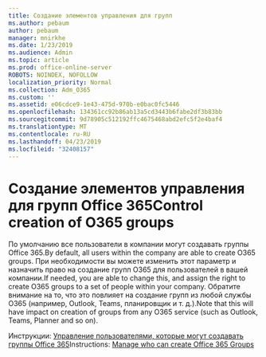 ```yaml
---
title: Создание элементов управления для групп
ms.author: pebaum
author: pebaum
manager: mnirkhe
ms.date: 1/23/2019
ms.audience: Admin
ms.topic: article
ms.prod: office-online-server
ROBOTS: NOINDEX, NOFOLLOW
localization_priority: Normal
ms.collection: Adm_O365
ms.custom: ''
ms.assetid: e06cdce9-1e43-475d-970b-e0bac0fc5446
ms.openlocfilehash: 134361cc92b86ab13a5cd3443b6fabe2df3b83bb
ms.sourcegitcommit: 9d78905c512192ffc4675468abd2efc5f2e4baf4
ms.translationtype: MT
ms.contentlocale: ru-RU
ms.lasthandoff: 04/23/2019
ms.locfileid: "32408157"
---
```

# <a name="control-creation-of-o365-groups"></a><span data-ttu-id="92287-102">Создание элементов управления для групп Office 365</span><span class="sxs-lookup"><span data-stu-id="92287-102">Control creation of O365 groups</span></span>

<span data-ttu-id="92287-103">По умолчанию все пользователи в компании могут создавать группы Office 365.</span><span class="sxs-lookup"><span data-stu-id="92287-103">By default, all users within the company are able to create O365 groups.</span></span> <span data-ttu-id="92287-104">При необходимости вы можете изменить этот параметр и назначить право на создание групп O365 для пользователей в вашей компании.</span><span class="sxs-lookup"><span data-stu-id="92287-104">If needed, you are able to change this, and assign the right to create O365 groups to a set of people within your company.</span></span> <span data-ttu-id="92287-105">Обратите внимание на то, что это повлияет на создание групп из любой службы O365 (например, Outlook, Teams, планировщик и т. д.).</span><span class="sxs-lookup"><span data-stu-id="92287-105">Note that this will have impact on creation of groups from any O365 service (such as Outlook, Teams, Planner and so on).</span></span>
  
<span data-ttu-id="92287-106">Инструкции: [Управление пользователями, которые могут создавать группы Office 365](https://docs.microsoft.com/office365/admin/create-groups/manage-creation-of-groups)</span><span class="sxs-lookup"><span data-stu-id="92287-106">Instructions: [Manage who can create Office 365 Groups](https://docs.microsoft.com/office365/admin/create-groups/manage-creation-of-groups)</span></span>
